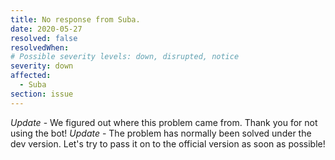```yaml
---
title: No response from Suba.
date: 2020-05-27
resolved: false 
resolvedWhen:
# Possible severity levels: down, disrupted, notice
severity: down
affected:
  - Suba
section: issue
---
```


*Update* - We figured out where this problem came from. Thank you for not using the bot!
*Update* - The problem has normally been solved under the dev version. Let's try to pass it on to the official version as soon as possible!
